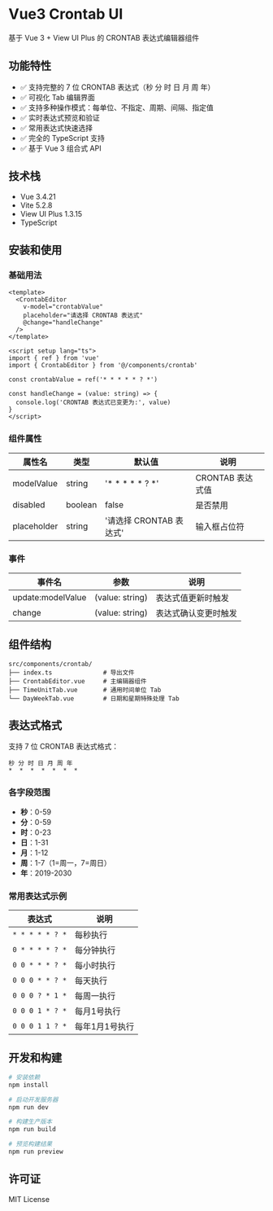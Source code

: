 # Vue3 Crontab UI

基于 Vue 3 + View UI Plus 的 CRONTAB 表达式编辑器组件

## 功能特性

- ✅ 支持完整的 7 位 CRONTAB 表达式（秒 分 时 日 月 周 年）
- ✅ 可视化 Tab 编辑界面
- ✅ 支持多种操作模式：每单位、不指定、周期、间隔、指定值
- ✅ 实时表达式预览和验证
- ✅ 常用表达式快速选择
- ✅ 完全的 TypeScript 支持
- ✅ 基于 Vue 3 组合式 API

## 技术栈

- Vue 3.4.21
- Vite 5.2.8
- View UI Plus 1.3.15
- TypeScript

## 安装和使用

### 基础用法

```vue
<template>
  <CrontabEditor
    v-model="crontabValue"
    placeholder="请选择 CRONTAB 表达式"
    @change="handleChange"
  />
</template>

<script setup lang="ts">
import { ref } from 'vue'
import { CrontabEditor } from '@/components/crontab'

const crontabValue = ref('* * * * * ? *')

const handleChange = (value: string) => {
  console.log('CRONTAB 表达式已变更为:', value)
}
</script>
```

### 组件属性

| 属性名 | 类型 | 默认值 | 说明 |
|--------|------|--------|------|
| modelValue | string | '* * * * * ? *' | CRONTAB 表达式值 |
| disabled | boolean | false | 是否禁用 |
| placeholder | string | '请选择 CRONTAB 表达式' | 输入框占位符 |

### 事件

| 事件名 | 参数 | 说明 |
|--------|------|------|
| update:modelValue | (value: string) | 表达式值更新时触发 |
| change | (value: string) | 表达式确认变更时触发 |

## 组件结构

```
src/components/crontab/
├── index.ts              # 导出文件
├── CrontabEditor.vue     # 主编辑器组件
├── TimeUnitTab.vue       # 通用时间单位 Tab
└── DayWeekTab.vue        # 日期和星期特殊处理 Tab
```

## 表达式格式

支持 7 位 CRONTAB 表达式格式：

```
秒 分 时 日 月 周 年
*  *  *  *  *  *  *
```

### 各字段范围

- **秒**：0-59
- **分**：0-59
- **时**：0-23
- **日**：1-31
- **月**：1-12
- **周**：1-7（1=周一，7=周日）
- **年**：2019-2030

### 常用表达式示例

| 表达式 | 说明 |
|--------|------|
| `* * * * * ? *` | 每秒执行 |
| `0 * * * * ? *` | 每分钟执行 |
| `0 0 * * * ? *` | 每小时执行 |
| `0 0 0 * * ? *` | 每天执行 |
| `0 0 0 ? * 1 *` | 每周一执行 |
| `0 0 0 1 * ? *` | 每月1号执行 |
| `0 0 0 1 1 ? *` | 每年1月1号执行 |

## 开发和构建

```bash
# 安装依赖
npm install

# 启动开发服务器
npm run dev

# 构建生产版本
npm run build

# 预览构建结果
npm run preview
```

## 许可证

MIT License